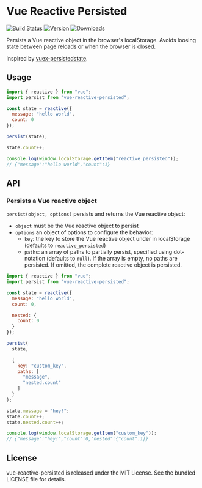 # Vue Reactive Persisted

[![Build Status](https://github.com/eliottvincent/vue-reactive-persisted/actions/workflows/test.yml/badge.svg)](https://github.com/eliottvincent/vue-reactive-persisted/actions) [![Version](https://img.shields.io/npm/v/vue-reactive-persisted.svg)](https://www.npmjs.com/package/vue-reactive-persisted) [![Downloads](https://img.shields.io/npm/dt/vue-reactive-persisted.svg)](https://www.npmjs.com/package/vue-reactive-persisted)

Persists a Vue reactive object in the browser's localStorage. Avoids loosing state between page reloads or when the browser is closed.

Inspired by [vuex-persistedstate](https://github.com/robinvdvleuten/vuex-persistedstate).

## Usage

```js
import { reactive } from "vue";
import persist from "vue-reactive-persisted";

const state = reactive({
  message: "hello world",
  count: 0
});

persist(state);

state.count++;

console.log(window.localStorage.getItem("reactive_persisted"));
// {"message":"hello world","count":1}
```


## API

### Persists a Vue reactive object
`persist(object, options)` persists and returns the Vue reactive object:
* `object` must be the Vue reactive object to persist
* `options` an object of options to configure the behavior:
  * `key`: the key to store the Vue reactive object under in localStorage (defaults to `reactive_persisted`)
  * `paths`: an array of paths to partially persist, specified using dot-notation (defaults to `null`).
  If the array is empty, no paths are persisted. If omitted, the complete reactive object is persisted.

```js
import { reactive } from "vue";
import persist from "vue-reactive-persisted";

const state = reactive({
  message: "hello world",
  count: 0,

  nested: {
    count: 0
  }
});

persist(
  state,

  {
    key: "custom_key",
    paths: [
      "message",
      "nested.count"
    ]
  }
);

state.message = "hey!";
state.count++;
state.nested.count++;

console.log(window.localStorage.getItem("custom_key"));
// {"message":"hey!","count":0,"nested":{"count":1}}
```


## License

vue-reactive-persisted is released under the MIT License. See the bundled LICENSE file for details.
